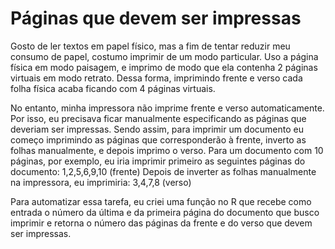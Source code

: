 # Páginas que devem ser impressas

Gosto de ler textos em papel físico, mas a fim de tentar reduzir meu consumo de papel, costumo imprimir de um modo particular. Uso a página física em modo paisagem, e imprimo de modo que ela contenha 2 páginas virtuais em modo retrato. Dessa forma, imprimindo frente e verso cada folha física acaba ficando com 4 páginas virtuais.

No entanto, minha impressora não imprime frente e verso automaticamente. Por isso, eu precisava ficar manualmente especificando as páginas que deveriam ser impressas. Sendo assim, para imprimir um documento eu começo imprimindo as páginas que corresponderão à frente, inverto as folhas manualmente, e depois imprimo o verso. Para um documento com 10 páginas, por exemplo, eu iria imprimir primeiro as seguintes páginas do documento:
1,2,5,6,9,10 (frente)
Depois de inverter as folhas manualmente na impressora, eu imprimiria:
3,4,7,8 (verso)

Para automatizar essa tarefa, eu criei uma função no R que recebe como entrada o número da última e da primeira página do documento que busco imprimir e retorna o número das páginas da frente e do verso que devem ser impressas.
